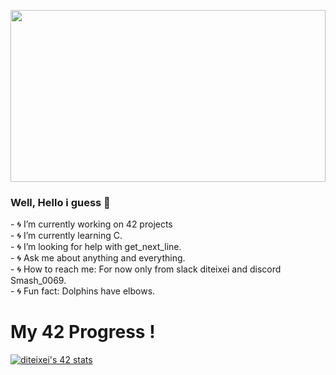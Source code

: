 <a> <img src="https://i.pinimg.com/originals/53/78/af/5378afc474a5702cdacf5cdbbb960c49.gif" width="100%" height="275px" /> </a>
### Well, Hello i guess 👋
<p float="left">
   <a align="right"> 
- 🌀 I’m currently working on 42 projects<br>
- 🌀 I’m currently learning C.<br>
- 🌀 I’m looking for help with get_next_line. <br>
- 🌀 Ask me about anything and everything.<br>
- 🌀 How to reach me: For now only from slack diteixei and discord Smash_0069.<br>
- 🌀 Fun fact: Dolphins have elbows.
   </a>
  &nbsp;
  <H1>My 42 Progress !</H1>
   <!--
   <table>
      <tr>
         <td>Projects</td>
      </tr>
      <tr>
         <td>Rank 00 - libft<td/>
         <td>125/100</td>
      </tr>
      <tr>
          <td>Rank 01 - ft_printf<td/>
          <td>100/100</td>
      </tr>
   </table>
   -->
  <a href="https://github.com/oakoudad/badge42"> 
    <img src="https://badge.mediaplus.ma/darkblue/diteixei?UM6P=off" alt="diteixei's 42 stats" /> 
  </a>
</p>

<!--
<img width="40px" height="50px" src="https://i.giphy.com/media/ZnYDpTpDKrhf4RwQ7R/giphy.webp"/>
<table>
 <tr>
  <td align="center"> Hello There 👋 </td>
  <td align="center"> 42 Progress </td>
 </tr>
 <tr>
  <td>
    <p>🔭 I’m currently working on 42 Projects.<br></p>
    <p>🌱 I’m currently learning C.<br></p>
    <p>🤔 I’m looking for help with get_next_line.<br></p>
    <p>📫 How to reach me: You don't (at the moment!!!).<br></p>
    <H2>🥴</H2>
  </td>
  <td>
   <p align="right"> 
    <a href="https://github.com/oakoudad/badge42"> 
     <img src="https://badge.mediaplus.ma/darkblue/diteixei?UM6P=off" alt="diteixei's 42 stats" /> 
    </a> 
   </p>
  </td>
 </tr>
</table>
  
</body>
  
</html>
**Sma0sh/Sma0sh** is a ✨ _special_ ✨ repository because its `README.md` (this file) appears on your GitHub profile.

Here are some ideas to get you started:

- 🔭 I’m currently working on ...
- 🌱 I’m currently learning ...
- 👯 I’m looking to collaborate on ...
- 🤔 I’m looking for help with ...
- 💬 Ask me about ...
- 📫 How to reach me: ...
- 😄 Pronouns: ...
- ⚡ Fun fact: ...
-->
